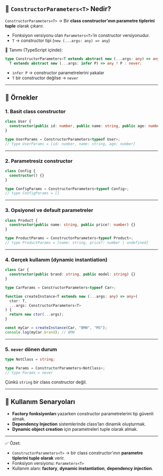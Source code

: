
## 🔹 `ConstructorParameters<T>` Nedir?

`ConstructorParameters<T>` → Bir **class constructor’ının parametre tiplerini tuple** olarak çıkarır.

- Fonksiyon versiyonu olan `Parameters<T>`’in constructor versiyonudur.
- `T` → constructor tipi (`new (...args: any) => any`)

📌 Tanımı (TypeScript içinde):

```ts
type ConstructorParameters<T extends abstract new (...args: any) => any> =
  T extends abstract new (...args: infer P) => any ? P : never;
```

- `infer P` → constructor parametrelerini yakalar
- `T` bir constructor değilse → `never`

---

## 🔹 Örnekler

### 1. Basit class constructor

```ts
class User {
  constructor(public id: number, public name: string, public age: number) {}
}

type UserParams = ConstructorParameters<typeof User>;
// type UserParams = [id: number, name: string, age: number]
```

---

### 2. Parametresiz constructor

```ts
class Config {
  constructor() {}
}

type ConfigParams = ConstructorParameters<typeof Config>;
// type ConfigParams = []
```

---

### 3. Opsiyonel ve default parametreler

```ts
class Product {
  constructor(public name: string, public price?: number) {}
}

type ProductParams = ConstructorParameters<typeof Product>;
// type ProductParams = [name: string, price?: number | undefined]
```

---

### 4. Gerçek kullanım (dynamic instantiation)

```ts
class Car {
  constructor(public brand: string, public model: string) {}
}

type CarParams = ConstructorParameters<typeof Car>;

function createInstance<T extends new (...args: any) => any>(
  ctor: T,
  ...args: ConstructorParameters<T>
) {
  return new ctor(...args);
}

const myCar = createInstance(Car, "BMW", "M5");
console.log(myCar.brand); // BMW
```

---

### 5. `never` dönen durum

```ts
type NotClass = string;

type Params = ConstructorParameters<NotClass>;
// type Params = never
```

Çünkü `string` bir class constructor değil.

---

## 🔹 Kullanım Senaryoları

- **Factory fonksiyonları** yazarken constructor parametrelerini tip güvenli almak.
- **Dependency Injection** sistemlerinde class’ları dinamik oluşturmak.
- **Dynamic object creation** için parametreleri tuple olarak almak.

---

✅ Özet:

- `ConstructorParameters<T>` → bir class constructor’ının **parametre tiplerini tuple olarak** verir.
- Fonksiyon versiyonu: `Parameters<T>`
- Kullanım alanı: **factory**, **dynamic instantiation**, **dependency injection**.
